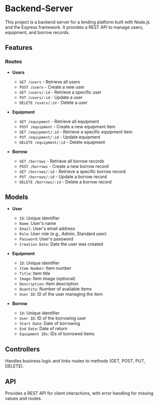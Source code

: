 # Backend-Server

This project is a backend server for a lending platform built with Node.js and the Express framework. It provides a REST API to manage users, equipment, and borrow records.

## Features

### Routes

- **Users**
  - `GET /users` - Retrieve all users
  - `POST /users` - Create a new user
  - `GET /users/:id` - Retrieve a specific user
  - `PUT /users/:id` - Update a user
  - `DELETE /users/:id` - Delete a user

- **Equipment**
  - `GET /equipment` - Retrieve all equipment
  - `POST /equipment` - Create a new equipment item
  - `GET /equipment/:id` - Retrieve a specific equipment item
  - `PUT /equipment/:id` - Update equipment
  - `DELETE /equipment/:id` - Delete equipment

- **Borrow**
  - `GET /borrows` - Retrieve all borrow records
  - `POST /borrows` - Create a new borrow record
  - `GET /borrows/:id` - Retrieve a specific borrow record
  - `PUT /borrows/:id` - Update a borrow record
  - `DELETE /borrows/:id` - Delete a borrow record

## Models

- **User**
  - `ID`: Unique identifier
  - `Name`: User's name
  - `Email`: User's email address
  - `Role`: User role (e.g., Admin, Standard user)
  - `Password`: User's password
  - `Creation Date`: Date the user was created

- **Equipment**
  - `ID`: Unique identifier
  - `Item Number`: Item number
  - `Title`: Item title
  - `Image`: Item image (optional)
  - `Description`: Item description
  - `Quantity`: Number of available items
  - `User ID`: ID of the user managing the item

- **Borrow**
  - `ID`: Unique identifier
  - `User ID`: ID of the borrowing user
  - `Start Date`: Date of borrowing
  - `End Date`: Date of return
  - `Equipment IDs`: IDs of borrowed items

## Controllers

Handles business logic and links routes to methods (GET, POST, PUT, DELETE).

## API

Provides a REST API for client interactions, with error handling for missing values and routes.
